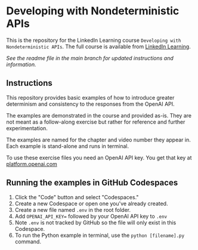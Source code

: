# Developing with Nondeterministic APIs
This is the repository for the LinkedIn Learning course `Developing with Nondeterministic APIs`. The full course is available from [LinkedIn Learning][lil-course-url].

_See the readme file in the main branch for updated instructions and information._
## Instructions
This repository provides basic examples of how to introduce greater determinism and consistency to the responses from the OpenAI API.

The examples are demonstrated in the course and provided as-is. They are not meant as a follow-along exercise but rather for reference and further experimentation.

The examples are named for the chapter and video number they appear in. Each example is stand-alone and runs in terminal.

To use these exercise files you need an OpenAI API key. You get that key at [platform.openai.com](https://platform.openai.com)

## Running the examples in GitHub Codespaces
1. Click the "Code" button and select "Codespaces."
2. Create a new Codespace or open one you've already created.
3. Create a new file named `.env` in the root folder.
4. Add `OPENAI_API_KEY=` followed by your OpenAI API key to `.env`
5. Note `.env` is not tracked by GitHub so the file will only exist in this Codespace.
6. To run the Python example in terminal, use the `python [filename].py` command.

[0]: # (Replace these placeholder URLs with actual course URLs)

[lil-course-url]: https://www.linkedin.com/learning/
[lil-thumbnail-url]: http://

